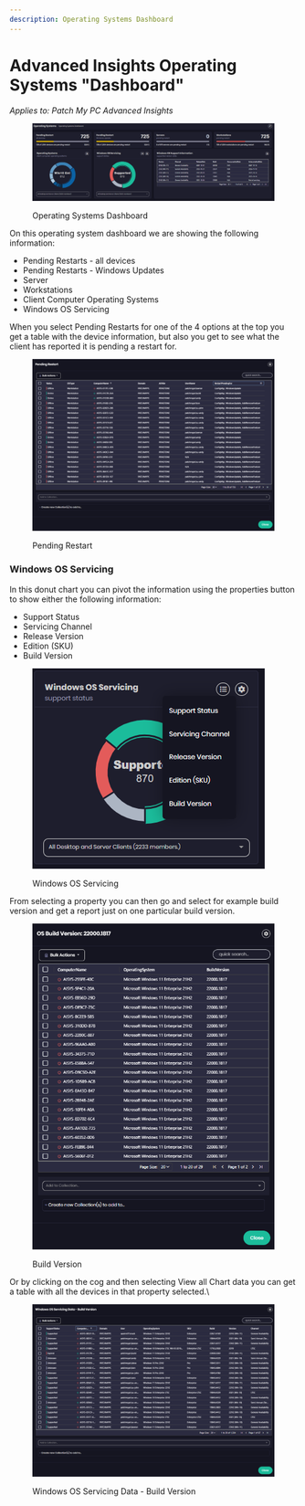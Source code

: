 ```yaml
---
description: Operating Systems Dashboard
---
```


# Advanced Insights Operating Systems "Dashboard"

_Applies to: Patch My PC Advanced Insights_

<figure><img src="../../../_images/gitbook/image (2162).png" alt=""><figcaption><p>Operating Systems Dashboard</p></figcaption></figure>

On this operating system dashboard we are showing the following information:

* Pending Restarts - all devices
* Pending Restarts - Windows Updates
* Server
* Workstations
* Client Computer Operating Systems
* Windows OS Servicing

When you select Pending Restarts for one of the 4 options at the top you get a table with the device information, but also you get to see what the client has reported it is pending a restart for.

<figure><img src="../../../_images/gitbook/image (2163).png" alt=""><figcaption><p>Pending Restart</p></figcaption></figure>



### Windows OS Servicing

In this donut chart you can pivot the information using the properties button to show either the following information:

* Support Status
* Servicing Channel
* Release Version
* Edition (SKU)
* Build Version

<figure><img src="../../../_images/gitbook/image (2164).png" alt=""><figcaption><p>Windows OS Servicing</p></figcaption></figure>

From selecting a property you can then go and select for example build version and get a report just on one particular build version.

<figure><img src="../../../_images/gitbook/image (2165).png" alt=""><figcaption><p>Build Version</p></figcaption></figure>

Or by clicking on the cog and then selecting View all Chart data you can get a table with all the devices in that property selected.\


<figure><img src="../../../_images/gitbook/image (2167).png" alt=""><figcaption><p>Windows OS Servicing Data - Build Version</p></figcaption></figure>
